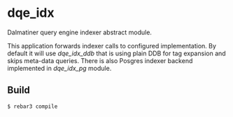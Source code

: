 dqe_idx
=====

Dalmatiner query engine indexer abstract module.

This application forwards indexer calls to configured
implementation. By default it will use _dqe_idx_ddb_ that is using plain
DDB for tag expansion and skips meta-data queries. There is also
Posgres indexer backend implemented in _dqe_idx_pg_ module.

Build
-----

    $ rebar3 compile
